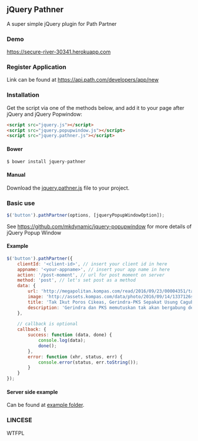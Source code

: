 ## jQuery Pathner
A super simple jQuery plugin for Path Partner

### Demo
https://secure-river-30341.herokuapp.com

### Register Application
Link can be found at https://api.path.com/developers/app/new

### Installation
Get the script via one of the methods below, and add it to your page after jQuery and jQuery Popwindow:

```html
<script src="jquery.js"></script>
<script src="jquery.popupwindow.js"></script>
<script src="jquery.pathner.js"></script>
```

#### Bower
```sh
$ bower install jquery-pathner
```

#### Manual
Download the [jquery.pathner.js](https://github.com/semarketir/jquery-pathner/raw/master/dist/jquery.pathner.js) file to your project.


### Basic use
```js
$('button').pathPartner(options, [jqueryPopupWindowOption]);
```
See https://github.com/mkdynamic/jquery-popupwindow for more details of jQuery Popup Window

#### Example
```js
$('button').pathPartner({
    clientId: '<client-id>', // insert your client id in here
    appname: '<your-appname>', // insert your app name in here
    action: '/post-moment', // url for post moment on server
    method: 'post', // let's set post as a method
    data: {
        url: 'http://megapolitan.kompas.com/read/2016/09/23/00004351/tak.ikut.poros.cikeas.gerindra-pks.sepakat.usung.cagub.dan.cawagub.dki',
        image: 'http://assets.kompas.com/data/photo/2016/09/14/1337126sandiaga780x390.jpg',
        title: 'Tak Ikut Poros Cikeas, Gerindra-PKS Sepakat Usung Cagub dan Cawagub DKI',
        description: 'Gerindra dan PKS memutuskan tak akan bergabung dengan poros Cikeas.'
    },
    
    // callback is optional
    callback: {
        success: function (data, done) {
            console.log(data);
            done();
        },
        error: function (xhr, status, err) {
            console.error(status, err.toString());
        }
    }
});
```

#### Server side example
Can be found at [example folder](https://github.com/semarketir/jquery-pathner/tree/master/example).

### LINCESE
WTFPL
